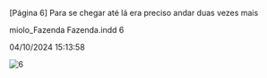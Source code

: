 [Página 6]
Para se chegar até lá
era preciso andar duas vezes mais


miolo_Fazenda Fazenda.indd 6

04/10/2024 15:13:58

![6](./img/page_6-01.jpg)
